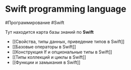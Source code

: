 # Swift programming language

#Программирование  #Swift

Тут находится карта базы знаний по __Swift__

- [[Свойства, типы данных, приведение типов в Swift]]
- [[Базовые операторы в Swift]]
- [[Конструкция If и опциональные типы в Swift]]
- [[Типы коллекций и циклы в Swift]]
- [[Функции и замыкания в Swift]]

